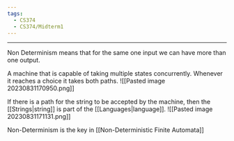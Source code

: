 ```yaml
---
tags:
  - CS374
  - CS374/Midterm1
---
```

---
Non Determinism means that for the same one input we can have more than one output. 

A machine that is capable of taking multiple states concurrently. Whenever it reaches a choice it takes both paths.
![[Pasted image 20230831170950.png]]

If there is a path for the string to be accepted by the machine, then the [[Strings|string]] is part of the [[Languages|language]]. 
![[Pasted image 20230831171131.png]]

Non-Determinism is the key in [[Non-Deterministic Finite Automata]]